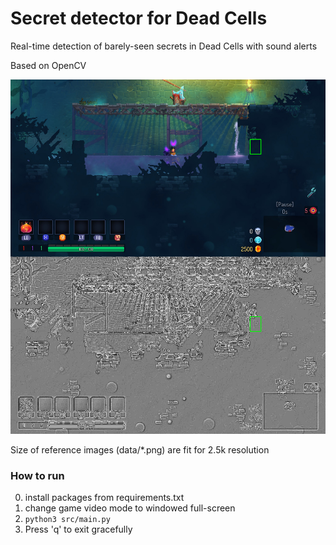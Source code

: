 # Secret detector for Dead Cells

Real-time detection of barely-seen secrets in Dead Cells with sound alerts

Based on OpenCV

![alt text](https://github.com/RugnarLodbrok/dead_cells_secret_detector/blob/master/readme.jpg?raw=true)

Size of reference images (data/*.png) are fit for 2.5k resolution

### How to run
 0. install packages from requirements.txt
 1. change game video mode to windowed full-screen
 2. `python3 src/main.py`
 3. Press 'q' to exit gracefully 
